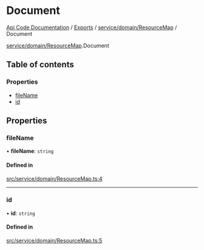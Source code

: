 # Document
 
[Api Code Documentation](../README.md) / [Exports](../modules.md) / [service/domain/ResourceMap](../modules/service_domain_ResourceMap.md) / Document

[service/domain/ResourceMap](../modules/service_domain_ResourceMap.md).Document

## Table of contents

### Properties

- [fileName](service_domain_ResourceMap.Document.md#filename)
- [id](service_domain_ResourceMap.Document.md#id)

## Properties

### fileName

• **fileName**: `string`

#### Defined in

[src/service/domain/ResourceMap.ts:4](https://github.com/openkfw/TruBudget/blob/d07ad94/api/src/service/domain/ResourceMap.ts#L4)

___

### id

• **id**: `string`

#### Defined in

[src/service/domain/ResourceMap.ts:5](https://github.com/openkfw/TruBudget/blob/d07ad94/api/src/service/domain/ResourceMap.ts#L5)
